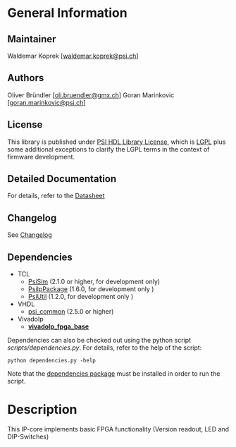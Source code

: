 # General Information

## Maintainer
Waldemar Koprek [waldemar.koprek@psi.ch]

## Authors
Oliver Bründler [oli.bruendler@gmx.ch]
Goran Marinkovic [goran.marinkovic@psi.ch]

## License
This library is published under [PSI HDL Library License](License.txt), which is [LGPL](LGPL2_1.txt) plus some additional exceptions to clarify the LGPL terms in the context of firmware development.

## Detailed Documentation
For details, refer to the [Datasheet](doc/fpga_base.pdf)

## Changelog
See [Changelog](Changelog.md)

<!-- DO NOT CHANGE FORMAT: this section is parsed to resolve dependencies -->

## Dependencies

* TCL
  * [PsiSim](https://github.com/paulscherrerinstitute/PsiSim) (2.1.0 or higher, for development only)
  * [PsiIpPackage](https://git.psi.ch/GFA/Libraries/Firmware/TCL/PsiIpPackage) (1.6.0, for development only )
  * [PsiUtil](https://git.psi.ch/GFA/Libraries/Firmware/TCL/PsiUtil) (1.2.0, for development only )
* VHDL
  * [psi\_common](https://github.com/paulscherrerinstitute/psi_common) (2.5.0 or higher)
* VivadoIp
  * [**vivadoIp\_fpga\_base**](https://git.psi.ch/GFA/Libraries/Firmware/VivadoIp/fpga_base)
  
<!-- END OF PARSED SECTION -->
  
Dependencies can also be checked out using the python script *scripts/dependencies.py*. For details, refer to the help of the script:

```
python dependencies.py -help
```

Note that the [dependencies package](https://git.psi.ch/GFA/Libraries/Firmware/Python/PsiLibDependencies) must be installed in order to run the script.


# Description
This IP-core implements basic FPGA functionality (Version readout, LED and DIP-Switches)






 